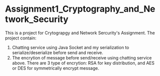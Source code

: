 # Assignment1_Cryptography_and_Network_Security
This is a project for Crytograpgy and Network Sercurity's Assignment. The project contain:
1. Chatting service using Java Socket and my serialization to serialize/deserialize before send and receive.
2. The encrytion of message before send/receive using chatting service above. There are 3 type of encrytion: RSA for key distribution, and AES or DES for symmetrically encrypt message.
